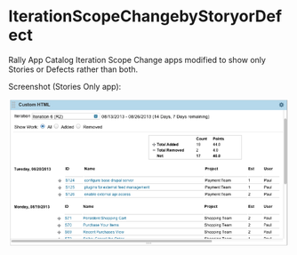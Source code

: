 IterationScopeChangebyStoryorDefect
===================================

Rally App Catalog Iteration Scope Change apps modified to show only Stories or Defects rather than both.

Screenshot (Stories Only app):<P>
![Alt text](https://github.com/jkrooswyk/IterationScopeChangebyStoryorDefect/raw/master/Screenshot-Stories.png)
